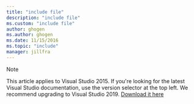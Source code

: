 ```yaml
---
title: "include file"
description: "include file"
ms.custom: "include file"
author: ghogen
ms.author: ghogen
ms.date: 11/15/2016
ms.topic: "include"
manager: jillfra
---
```

> [!Note]
> This article applies to Visual Studio 2015. If you're looking for the latest Visual Studio documentation, use the version selector at the top left. We recommend upgrading to Visual Studio 2019. [Download it here](https://visualstudio.microsoft.com/downloads/?utm_medium=microsoft&utm_source=docs.microsoft.com&utm_campaign=inline+link&utm_content=download+vs2019)